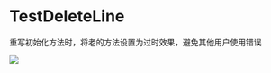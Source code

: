 TestDeleteLine
==============

重写初始化方法时，将老的方法设置为过时效果，避免其他用户使用错误

![](https://github.com/junwangInChina/TestDeleteLine/tree/master/Resource/Images/example.png)
